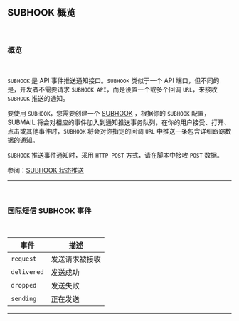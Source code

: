 ## SUBHOOK 概览

<br>

### **概览**

<br>

`SUBHOOK` 是 API 事件推送通知接口。`SUBHOOK` 类似于一个 API 端口，但不同的是，开发者不需要请求 `SUBHOOK API`，而是设置一个或多个回调 `URL`，来接收 `SUBHOOK` 推送的通知。


要使用 `SUBHOOK`，您需要创建一个 [SUBHOOK](https://www.mysubmail.com/console/intersms/subhook) ，根据你的 `SUBHOOK` 配置，SUBMAIL 将会对相应的事件加入到通知推送事务队列，在你的用户接受、打开、点击或其他事件时，`SUBHOOK` 将会对你指定的回调 `URL` 中推送一条包含详细跟踪数据的通知。

`SUBHOOK` 推送事件通知时，采用 `HTTP POST` 方式，请在脚本中接收 `POST` 数据。

参阅：[SUBHOOK 状态推送](https://www.mysubmail.com/documents/nRuPB4)

---
<br>

### **国际短信 SUBHOOK 事件**

<br>

| 事件        | 描述           |
| ----------- | -------------- |
| `request`   | 发送请求被接收 |
| `delivered` | 发送成功       |
| `dropped`   | 发送失败       |
| `sending`   | 正在发送       |

---